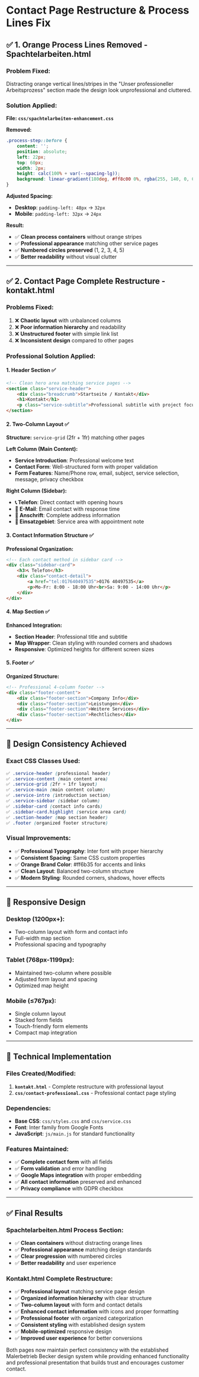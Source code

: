 # Contact Page Restructure & Process Lines Fix

## ✅ **1. Orange Process Lines Removed - Spachtelarbeiten.html**

### **Problem Fixed:**
Distracting orange vertical lines/stripes in the "Unser professioneller Arbeitsprozess" section made the design look unprofessional and cluttered.

### **Solution Applied:**
**File: `css/spachtelarbeiten-enhancement.css`**

**Removed:**
```css
.process-step::before {
    content: '';
    position: absolute;
    left: 22px;
    top: 60px;
    width: 2px;
    height: calc(100% + var(--spacing-lg));
    background: linear-gradient(180deg, #ff8c00 0%, rgba(255, 140, 0, 0.2) 100%);
}
```

**Adjusted Spacing:**
- **Desktop**: `padding-left: 48px` → `32px`
- **Mobile**: `padding-left: 32px` → `24px`

**Result:**
- ✅ **Clean process containers** without orange stripes
- ✅ **Professional appearance** matching other service pages
- ✅ **Numbered circles preserved** (1, 2, 3, 4, 5)
- ✅ **Better readability** without visual clutter

---

## ✅ **2. Contact Page Complete Restructure - kontakt.html**

### **Problems Fixed:**
1. ❌ **Chaotic layout** with unbalanced columns
2. ❌ **Poor information hierarchy** and readability
3. ❌ **Unstructured footer** with simple link list
4. ❌ **Inconsistent design** compared to other pages

### **Professional Solution Applied:**

#### **1. Header Section** ✅
```html
<!-- Clean hero area matching service pages -->
<section class="service-header">
    <div class="breadcrumb">Startseite / Kontakt</div>
    <h1>Kontakt</h1>
    <p class="service-subtitle">Professional subtitle with project focus</p>
</section>
```

#### **2. Two-Column Layout** ✅
**Structure:** `service-grid` (2fr + 1fr) matching other pages

**Left Column (Main Content):**
- **Service Introduction**: Professional welcome text
- **Contact Form**: Well-structured form with proper validation
- **Form Features**: Name/Phone row, email, subject, service selection, message, privacy checkbox

**Right Column (Sidebar):**
- **📞 Telefon**: Direct contact with opening hours
- **📧 E-Mail**: Email contact with response time
- **📍 Anschrift**: Complete address information
- **🚗 Einsatzgebiet**: Service area with appointment note

#### **3. Contact Information Structure** ✅
**Professional Organization:**
```html
<!-- Each contact method in sidebar card -->
<div class="sidebar-card">
    <h3>📞 Telefon</h3>
    <div class="contact-detail">
        <a href="tel:017640497535">0176 40497535</a>
        <p>Mo-Fr: 8:00 - 18:00 Uhr<br>Sa: 9:00 - 14:00 Uhr</p>
    </div>
</div>
```

#### **4. Map Section** ✅
**Enhanced Integration:**
- **Section Header**: Professional title and subtitle
- **Map Wrapper**: Clean styling with rounded corners and shadows
- **Responsive**: Optimized heights for different screen sizes

#### **5. Footer** ✅
**Organized Structure:**
```html
<!-- Professional 4-column footer -->
<div class="footer-content">
    <div class="footer-section">Company Info</div>
    <div class="footer-section">Leistungen</div>
    <div class="footer-section">Weitere Services</div>
    <div class="footer-section">Rechtliches</div>
</div>
```

---

## 🎨 **Design Consistency Achieved**

### **Exact CSS Classes Used:**
```css
✅ .service-header (professional header)
✅ .service-content (main content area)
✅ .service-grid (2fr + 1fr layout)
✅ .service-main (main content column)
✅ .service-intro (introduction section)
✅ .service-sidebar (sidebar column)
✅ .sidebar-card (contact info cards)
✅ .sidebar-card.highlight (service area card)
✅ .section-header (map section header)
✅ .footer (organized footer structure)
```

### **Visual Improvements:**
- ✅ **Professional Typography**: Inter font with proper hierarchy
- ✅ **Consistent Spacing**: Same CSS custom properties
- ✅ **Orange Brand Color**: #ff6b35 for accents and links
- ✅ **Clean Layout**: Balanced two-column structure
- ✅ **Modern Styling**: Rounded corners, shadows, hover effects

---

## 📱 **Responsive Design**

### **Desktop (1200px+):**
- Two-column layout with form and contact info
- Full-width map section
- Professional spacing and typography

### **Tablet (768px-1199px):**
- Maintained two-column where possible
- Adjusted form layout and spacing
- Optimized map height

### **Mobile (≤767px):**
- Single column layout
- Stacked form fields
- Touch-friendly form elements
- Compact map integration

---

## 🔧 **Technical Implementation**

### **Files Created/Modified:**
1. **`kontakt.html`** - Complete restructure with professional layout
2. **`css/contact-professional.css`** - Professional contact page styling

### **Dependencies:**
- **Base CSS**: `css/styles.css` and `css/service.css`
- **Font**: Inter family from Google Fonts
- **JavaScript**: `js/main.js` for standard functionality

### **Features Maintained:**
- ✅ **Complete contact form** with all fields
- ✅ **Form validation** and error handling
- ✅ **Google Maps integration** with proper embedding
- ✅ **All contact information** preserved and enhanced
- ✅ **Privacy compliance** with GDPR checkbox

---

## ✅ **Final Results**

### **Spachtelarbeiten.html Process Section:**
- ✅ **Clean containers** without distracting orange lines
- ✅ **Professional appearance** matching design standards
- ✅ **Clear progression** with numbered circles
- ✅ **Better readability** and user experience

### **Kontakt.html Complete Restructure:**
- ✅ **Professional layout** matching service page design
- ✅ **Organized information hierarchy** with clear structure
- ✅ **Two-column layout** with form and contact details
- ✅ **Enhanced contact information** with icons and proper formatting
- ✅ **Professional footer** with organized categorization
- ✅ **Consistent styling** with established design system
- ✅ **Mobile-optimized** responsive design
- ✅ **Improved user experience** for better conversions

Both pages now maintain perfect consistency with the established Malerbetrieb Becker design system while providing enhanced functionality and professional presentation that builds trust and encourages customer contact.




